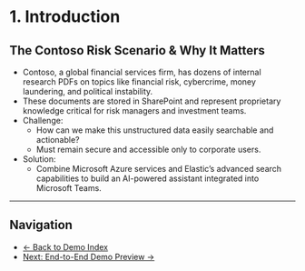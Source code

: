 # 1. Introduction

## The Contoso Risk Scenario & Why It Matters

- Contoso, a global financial services firm, has dozens of internal research PDFs on topics like financial risk, cybercrime, money laundering, and political instability.
- These documents are stored in SharePoint and represent proprietary knowledge critical for risk managers and investment teams.
- Challenge:
  - How can we make this unstructured data easily searchable and actionable?
  - Must remain secure and accessible only to corporate users.
- Solution:
  - Combine Microsoft Azure services and Elastic’s advanced search capabilities to build an AI-powered assistant integrated into Microsoft Teams.
---

## Navigation

- [← Back to Demo Index](./README.md)
- [Next: End-to-End Demo Preview →](./02-demo-preview.md)
